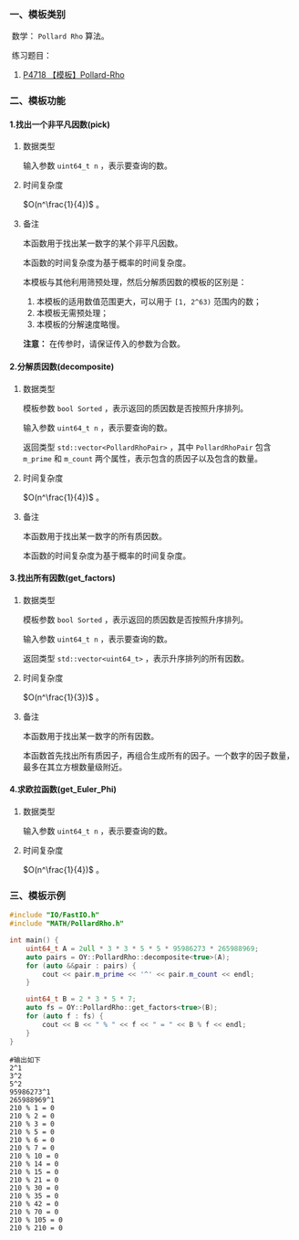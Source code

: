 ### 一、模板类别

​	数学： `Pollard Rho` 算法。

​	练习题目：

1. [P4718 【模板】Pollard-Rho](https://www.luogu.com.cn/problem/P4718)

### 二、模板功能

#### 1.找出一个非平凡因数(pick)

1. 数据类型

   输入参数 `uint64_t n` ，表示要查询的数。

2. 时间复杂度

    $O(n^\frac{1}{4})$ 。

3. 备注

   本函数用于找出某一数字的某个非平凡因数。

   本函数的时间复杂度为基于概率的时间复杂度。

   本模板与其他利用筛预处理，然后分解质因数的模板的区别是：

   1. 本模板的适用数值范围更大，可以用于 `[1, 2^63)` 范围内的数；
   2. 本模板无需预处理；
   3. 本模板的分解速度略慢。

   **注意：** 在传参时，请保证传入的参数为合数。

#### 2.分解质因数(decomposite)

1. 数据类型

   模板参数 `bool Sorted` ，表示返回的质因数是否按照升序排列。

   输入参数 `uint64_t n` ，表示要查询的数。

   返回类型 `std::vector<PollardRhoPair>` ，其中 `PollardRhoPair` 包含 `m_prime` 和 `m_count` 两个属性，表示包含的质因子以及包含的数量。

2. 时间复杂度

    $O(n^\frac{1}{4})$ 。

3. 备注

   本函数用于找出某一数字的所有质因数。

   本函数的时间复杂度为基于概率的时间复杂度。

#### 3.找出所有因数(get_factors)

1. 数据类型

   模板参数 `bool Sorted` ，表示返回的质因数是否按照升序排列。

   输入参数 `uint64_t n` ，表示要查询的数。

   返回类型 `std::vector<uint64_t>` ，表示升序排列的所有因数。

2. 时间复杂度

    $O(n^\frac{1}{3})$ 。

3. 备注

   本函数用于找出某一数字的所有因数。
   
   本函数首先找出所有质因子，再组合生成所有的因子。一个数字的因子数量，最多在其立方根数量级附近。

#### 4.求欧拉函数(get_Euler_Phi)

1. 数据类型

   输入参数 `uint64_t n` ，表示要查询的数。

2. 时间复杂度

    $O(n^\frac{1}{4})$ 。


### 三、模板示例

```c++
#include "IO/FastIO.h"
#include "MATH/PollardRho.h"

int main() {
    uint64_t A = 2ull * 3 * 3 * 5 * 5 * 95986273 * 265988969;
    auto pairs = OY::PollardRho::decomposite<true>(A);
    for (auto &&pair : pairs) {
        cout << pair.m_prime << '^' << pair.m_count << endl;
    }

    uint64_t B = 2 * 3 * 5 * 7;
    auto fs = OY::PollardRho::get_factors<true>(B);
    for (auto f : fs) {
        cout << B << " % " << f << " = " << B % f << endl;
    }
}
```

```
#输出如下
2^1
3^2
5^2
95986273^1
265988969^1
210 % 1 = 0
210 % 2 = 0
210 % 3 = 0
210 % 5 = 0
210 % 6 = 0
210 % 7 = 0
210 % 10 = 0
210 % 14 = 0
210 % 15 = 0
210 % 21 = 0
210 % 30 = 0
210 % 35 = 0
210 % 42 = 0
210 % 70 = 0
210 % 105 = 0
210 % 210 = 0

```

